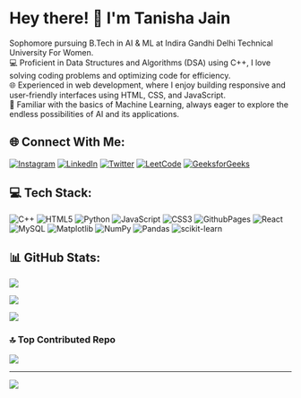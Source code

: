 # Hey there! 👋 I'm Tanisha Jain

Sophomore pursuing B.Tech in AI & ML at Indira Gandhi Delhi Technical University For Women.<br>
💻 Proficient in Data Structures and Algorithms (DSA) using C++, I love solving coding problems and optimizing code for efficiency.<br>
🌐 Experienced in web development, where I enjoy building responsive and user-friendly interfaces using HTML, CSS, and JavaScript.<br>
🤖 Familiar with the basics of Machine Learning, always eager to explore the endless possibilities of AI and its applications.

## 🌐 Connect With Me:
[![Instagram](https://img.shields.io/badge/Instagram-%23E4405F.svg?logo=Instagram&logoColor=white)](https://instagram.com/tanishajain_18) [![LinkedIn](https://img.shields.io/badge/LinkedIn-%230077B5.svg?logo=linkedin&logoColor=white)](https://linkedin.com/in/tanisha-jain12) [![Twitter](https://img.shields.io/badge/X-black.svg?logo=X&logoColor=white)](https://x.com/tanishajn12) [![LeetCode](https://img.shields.io/badge/LeetCode-%23FFA116.svg?logo=leetcode&logoColor=white)](https://leetcode.com/tanishajn12/) [![GeeksforGeeks](https://img.shields.io/badge/GeeksforGeeks-%2345B39D.svg?logo=geeksforgeeks&logoColor=white)](https://auth.geeksforgeeks.org/user/tanishajn12/profile)

## 💻 Tech Stack:
![C++](https://img.shields.io/badge/c++-%2300599C.svg?style=for-the-badge&logo=c%2B%2B&logoColor=white) ![HTML5](https://img.shields.io/badge/html5-%23E34F26.svg?style=for-the-badge&logo=html5&logoColor=white) ![Python](https://img.shields.io/badge/python-3670A0?style=for-the-badge&logo=python&logoColor=ffdd54) ![JavaScript](https://img.shields.io/badge/javascript-%23323330.svg?style=for-the-badge&logo=javascript&logoColor=%23F7DF1E) ![CSS3](https://img.shields.io/badge/css3-%231572B6.svg?style=for-the-badge&logo=css3&logoColor=white) ![GithubPages](https://img.shields.io/badge/github%20pages-121013?style=for-the-badge&logo=github&logoColor=white) ![React](https://img.shields.io/badge/react-%2320232a.svg?style=for-the-badge&logo=react&logoColor=%2361DAFB) ![MySQL](https://img.shields.io/badge/mysql-%2300000f.svg?style=for-the-badge&logo=mysql&logoColor=white) ![Matplotlib](https://img.shields.io/badge/Matplotlib-%23ffffff.svg?style=for-the-badge&logo=Matplotlib&logoColor=black) ![NumPy](https://img.shields.io/badge/numpy-%23013243.svg?style=for-the-badge&logo=numpy&logoColor=white) ![Pandas](https://img.shields.io/badge/pandas-%23150458.svg?style=for-the-badge&logo=pandas&logoColor=white) ![scikit-learn](https://img.shields.io/badge/scikit--learn-%23F7931E.svg?style=for-the-badge&logo=scikit-learn&logoColor=white)

## 📊 GitHub Stats:
![](https://github-readme-stats.vercel.app/api?username=tanishajn12&theme=dark&hide_border=false&include_all_commits=false&count_private=false)<br/>


![](https://github-readme-streak-stats.herokuapp.com/?user=tanishajn12&theme=dark&hide_border=false)<br/>


![](https://github-readme-stats.vercel.app/api/top-langs/?username=tanishajn12&theme=dark&hide_border=false&include_all_commits=false&count_private=false&layout=compact)

### 🔝 Top Contributed Repo
![](https://github-contributor-stats.vercel.app/api?username=tanishajn12&limit=5&theme=dark&combine_all_yearly_contributions=true)

---
[![](https://visitcount.itsvg.in/api?id=tanishajn12&icon=0&color=0)](https://visitcount.itsvg.in)

<!-- Proudly created with GPRM ( https://gprm.itsvg.in ) -->
